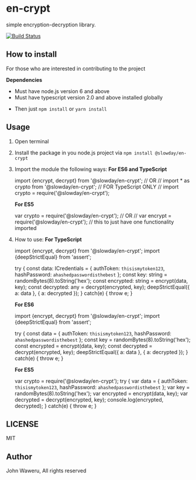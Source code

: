 # en-crypt #
simple encryption-decryption library.

[![Build Status](https://travis-ci.org/slowday/en-crypt.svg?branch=master)](https://travis-ci.org/slowday/en-crypt)

## How to install ##
For those who are interested in contributing to the project

**Dependencies**
- Must have node.js version 6 and above
- Must have typescript version 2.0 and above installed globally
* Then just `npm install` or `yarn install`

## Usage ##
1. Open terminal
2. Install the package in you node.js project via `npm install @slowday/en-crypt`
3. Import the module the following ways:
    **For ES6 and TypeScript**

    import {encrypt, decrypt} from '@slowday/en-crypt';
    // OR
    // import * as crypto from '@slowday/en-crypt';
    // FOR TypeScript ONLY
    // import crypto = require('@slowday/en-crypt');

    **For ES5**

    var crypto = require('@slowday/en-crypt');
    // OR
    // var encrypt = require('@slowday/en-crypt'); // this to just have one functionality imported

4. How to use:
    **For TypeScript**

    import {encrypt, decrypt} from '@slowday/en-crypt';
    import {deepStrictEqual} from 'assert';

    try {
        const data: ICredentials = {
            authToken: `thisismytoken123`,
            hashPassword: `ahashedpasswordisthebest`
        };
        const key: string = randomBytes(8).toString('hex');
        const encrypted: string = encrypt<ICredentials>(data, key);
        const decrypted: any = decrypt<ICredentials>(encrypted, key);
        deepStrictEqual({ a: data }, { a: decrypted });
    } catch(e) {
        throw e;
    }

    **For ES6**

    import {encrypt, decrypt} from '@slowday/en-crypt';
    import {deepStrictEqual} from 'assert';

    try {
        const data = {
            authToken: `thisismytoken123`,
            hashPassword: `ahashedpasswordisthebest`
        };
        const key = randomBytes(8).toString('hex');
        const encrypted = encrypt(data, key);
        const decrypted = decrypt(encrypted, key);
        deepStrictEqual({ a: data }, { a: decrypted });
    } catch(e) {
        throw e;
    }

    **For ES5**

    var crypto = require('@slowday/en-crypt');
    try {
        var data = {
            authToken: `thisismytoken123`,
            hashPassword: `ahashedpasswordisthebest`
        };
        var key = randomBytes(8).toString('hex');
        var encrypted = encrypt(data, key);
        var decrypted = decrypt(encrypted, key);
        console.log(encrypted, decrypted);
    } catch(e) {
        throw e;
    }

## LICENSE ##
MIT

## Author ##
John Waweru, All rights reserved
